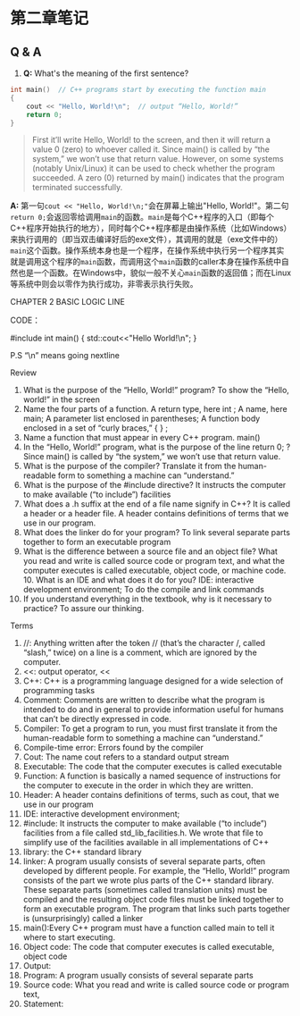 # 第二章笔记

## Q & A

1. **Q:** What's the meaning of the first sentence?

  ```c++
  int main()  // C++ programs start by executing the function main
  {
      cout << "Hello, World!\n";  // output “Hello, World!”
      return 0;
  }
  ```
  > First it’ll write Hello, World! to the screen, and then it will return a value 0 (zero) to whoever called it.
  > Since main() is called by “the system,” we won’t use that return value.
  > However, on some systems (notably Unix/Linux) it can be used to check whether the program succeeded.
  > A zero (0) returned by main() indicates that the program terminated successfully.

  **A:**  第一句`cout << "Hello, World!\n;"`会在屏幕上输出"Hello, World!"。第二句`return 0;`会返回零给调用`main`的函数。`main`是每个C++程序的入口（即每个C++程序开始执行的地方），同时每个C++程序都是由操作系统（比如Windows）来执行调用的（即当双击编译好后的exe文件），其调用的就是（exe文件中的）`main`这个函数。操作系统本身也是一个程序，在操作系统中执行另一个程序其实就是调用这个程序的`main`函数，而调用这个`main`函数的caller本身在操作系统中自然也是一个函数。在Windows中，貌似一般不关心`main`函数的返回值；而在Linux等系统中则会以零作为执行成功，非零表示执行失败。

CHAPTER 2
BASIC LOGIC LINE
 
 
CODE：

#include <iostream>
int main()
{
	std::cout<<"Hello World!\n";
}

P.S
“\n” means going nextline

Review
1. What is the purpose of the “Hello, World!” program?
  To show the “Hello, world!” in the screen
2. Name the four parts of a function.
   A return type, here int ;  A name, here main; A parameter list enclosed in parentheses; A function body enclosed in a set of “curly braces,” { } ;
3. Name a function that must appear in every C++ program.
main()
4. In the “Hello, World!” program, what is the purpose of the line return 0; ?
  Since main() is called by “the system,” we won’t use that return value.
5. What is the purpose of the compiler?
  Translate it from the human-readable form to something a machine can “understand.”
6. What is the purpose of the #include directive?
  It instructs the computer to make available (“to include”) facilities
7. What does a .h suffix at the end of a file name signify in C++?
  It is called a header or a header file. A header contains definitions of terms that we use in our program.
8. What does the linker do for your program?
  To link several separate parts together to form an executable program
9. What is the difference between a source file and an object file?
  What you read and write is called source code or program text, and what the computer executes is called executable, object code, or machine code. 10. What is an IDE and what does it do for you?
  IDE: interactive development environment;
  To do the compile and link commands
11. If you understand everything in the textbook, why is it necessary to practice?
  To assure our thinking.

Terms

1. //: Anything written after the token // (that’s the character /, called “slash,” twice) on a line is a comment, which are ignored by the computer.
2. <<: output operator, <<
3. C++: C++ is a programming language designed for a wide selection of programming tasks
4. Comment: Comments are written to describe what the program is intended to do and in general to provide information useful for humans that can’t be directly expressed in code.
5. Compiler: To get a program to run, you must first translate it from the human-readable form to something a machine can “understand.”
6. Compile-time error: Errors found by the compiler
7. Cout: The name cout refers to a standard output stream
8. Executable: The code that the computer executes is called executable
9. Function: A function is basically a named sequence of instructions for the computer to execute in the order in which they are written.
10. Header: A header contains definitions of terms, such as cout, that we use in our program
11. IDE: interactive development environment;
12. #include: It instructs the computer to make available (“to include”) facilities from a file called std_lib_facilities.h. We wrote that file to simplify use of the facilities available in all implementations of C++
13. library: the C++ standard library
14. linker: A program usually consists of several separate parts, often developed by different people. For example, the “Hello, World!” program consists of the part we wrote plus parts of the C++ standard library. These separate parts (sometimes called translation units) must be compiled and the resulting object code files must be linked together to form an executable program. The program that links such parts together is (unsurprisingly) called a linker
15. main():Every C++ program must have a function called main to tell it where to start executing.
16. Object code: The code that computer executes is called executable, object code
17. Output: 
18. Program: A program usually consists of several separate parts
19. Source code: What you read and write is called source code or program text,
20. Statement: 

